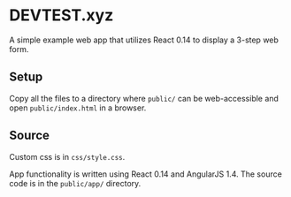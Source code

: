 # DEVTEST.xyz
A simple example web app that utilizes React 0.14 to display a 3-step web form.

## Setup
Copy all the files to a directory where `public/` can be web-accessible and open `public/index.html` in a browser.

## Source
Custom css is in `css/style.css`.

App functionality is written using React 0.14 and AngularJS 1.4. The source code is in the `public/app/` directory.
